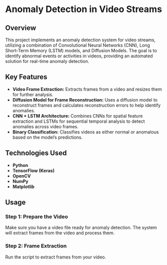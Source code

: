# Anomaly Detection in Video Streams

## Overview

This project implements an anomaly detection system for video streams, utilizing a combination of Convolutional Neural Networks (CNN), Long Short-Term Memory (LSTM) models, and Diffusion Models. The goal is to identify abnormal events or activities in videos, providing an automated solution for real-time anomaly detection.

## Key Features

- **Video Frame Extraction:** Extracts frames from a video and resizes them for further analysis.
- **Diffusion Model for Frame Reconstruction:** Uses a diffusion model to reconstruct frames and calculates reconstruction errors to help identify anomalies.
- **CNN + LSTM Architecture:** Combines CNNs for spatial feature extraction and LSTMs for sequential temporal analysis to detect anomalies across video frames.
- **Binary Classification:** Classifies videos as either normal or anomalous based on the model’s predictions.
  
## Technologies Used

- **Python**
- **TensorFlow (Keras)**
- **OpenCV**
- **NumPy**
- **Matplotlib**
  

## Usage

### Step 1: Prepare the Video
Make sure you have a video file ready for anomaly detection. The system will extract frames from the video and process them.

### Step 2: Frame Extraction
Run the script to extract frames from your video.

